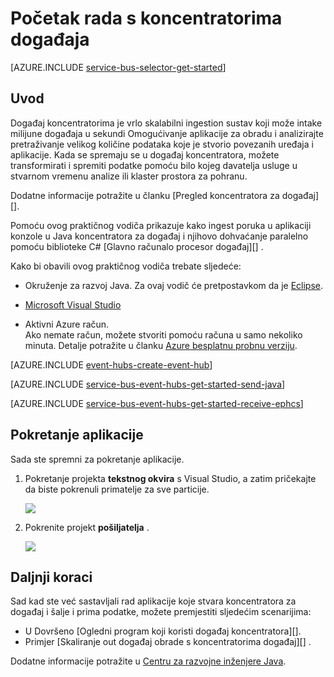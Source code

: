 <properties
    pageTitle="Početak rada s koncentratorima događaja u Java | Microsoft Azure"
    description="Slijedite ovaj Praktični vodič da biste počeli koristiti koncentratorima događaj Azure; Slanje događaji s Java i primanje ih u C# pomoću na EventProcessorHost."
    services="event-hubs"
    documentationCenter=""
    authors="jtaubensee"
    manager="timlt"
    editor=""/>

<tags
    ms.service="event-hubs"
    ms.workload="core"
    ms.tgt_pltfrm="na"
    ms.devlang="na"
    ms.topic="article"
    ms.date="09/27/2016"
    ms.author="jotaub;sethm"/>

# <a name="get-started-with-event-hubs"></a>Početak rada s koncentratorima događaja

[AZURE.INCLUDE [service-bus-selector-get-started](../../includes/service-bus-selector-get-started.md)]

## <a name="introduction"></a>Uvod

Događaj koncentratorima je vrlo skalabilni ingestion sustav koji može intake milijune događaja u sekundi Omogućivanje aplikacije za obradu i analizirajte pretraživanje velikog količine podataka koje je stvorio povezanih uređaja i aplikacije. Kada se spremaju se u događaj koncentratora, možete transformirati i spremiti podatke pomoću bilo kojeg davatelja usluge u stvarnom vremenu analize ili klaster prostora za pohranu.

Dodatne informacije potražite u članku [Pregled koncentratora za događaj][].

Pomoću ovog praktičnog vodiča prikazuje kako ingest poruka u aplikaciji konzole u Java koncentratora za događaj i njihovo dohvaćanje paralelno pomoću biblioteke C# [Glavno računalo procesor događaj][] .

Kako bi obavili ovog praktičnog vodiča trebate sljedeće:

+ Okruženje za razvoj Java. Za ovaj vodič će pretpostavkom da je [Eclipse](https://www.eclipse.org/).

+ [Microsoft Visual Studio](http://visualstudio.com)

+ Aktivni Azure račun. <br/>Ako nemate račun, možete stvoriti pomoću računa u samo nekoliko minuta. Detalje potražite u članku <a href="http://azure.microsoft.com/pricing/free-trial/?WT.mc_id=A0E0E5C02&amp;returnurl=http%3A%2F%2Fazure.microsoft.com%2Fen-us%2Fdevelop%2Fmobile%2Ftutorials%2Fget-started%2F" target="_blank">Azure besplatnu probnu verziju</a>.

[AZURE.INCLUDE [event-hubs-create-event-hub](../../includes/event-hubs-create-event-hub.md)]

[AZURE.INCLUDE [service-bus-event-hubs-get-started-send-java](../../includes/service-bus-event-hubs-get-started-send-java.md)]

[AZURE.INCLUDE [service-bus-event-hubs-get-started-receive-ephcs](../../includes/service-bus-event-hubs-get-started-receive-ephcs.md)]

## <a name="run-the-applications"></a>Pokretanje aplikacije

Sada ste spremni za pokretanje aplikacije.

1.  Pokretanje projekta **tekstnog okvira** s Visual Studio, a zatim pričekajte da biste pokrenuli primatelje za sve particije.

    ![][21]

2.  Pokrenite projekt **pošiljatelja** .

    ![][22]

## <a name="next-steps"></a>Daljnji koraci

Sad kad ste već sastavljali rad aplikacije koje stvara koncentratora za događaj i šalje i prima podatke, možete premjestiti sljedećim scenarijima:

- U Dovršeno [Ogledni program koji koristi događaj koncentratora][].
- Primjer [Skaliranje out događaj obrade s koncentratorima događaj][] .

Dodatne informacije potražite u [Centru za razvojne inženjere Java](/develop/java/).

<!-- Images. -->
[21]: ./media/event-hubs-java-ephcs-getstarted/run-csharp-ephcs1.png
[22]: ./media/event-hubs-java-ephcs-getstarted/java-send.png

<!-- Links -->
[Azure classic portal]: https://manage.windowsazure.com/
[Glavno računalo procesor događaja]: https://www.nuget.org/packages/Microsoft.Azure.ServiceBus.EventProcessorHost
[Pregled događaja koncentratora]: event-hubs-overview.md
[primjer aplikacije koja koristi događaj koncentratora]: https://code.msdn.microsoft.com/Service-Bus-Event-Hub-286fd097
[Promjena veličine izgleda događaj obrade s koncentratorima događaja]: https://code.msdn.microsoft.com/Service-Bus-Event-Hub-45f43fc3
 